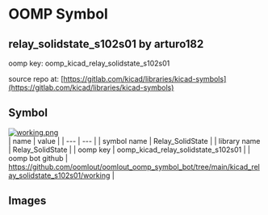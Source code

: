 # OOMP Symbol  
## relay_solidstate_s102s01  by arturo182  
  
oomp key: oomp_kicad_relay_solidstate_s102s01  
  
source repo at: [https://gitlab.com/kicad/libraries/kicad-symbols](https://gitlab.com/kicad/libraries/kicad-symbols)  
## Symbol  
  
[![working.png](working_600.png)](working.png)  
| name | value | 
| --- | --- | 
| symbol name | Relay_SolidState | 
| library name | Relay_SolidState | 
| oomp key | oomp_kicad_relay_solidstate_s102s01 | 
| oomp bot github | https://github.com/oomlout/oomlout_oomp_symbol_bot/tree/main/kicad_relay_solidstate_s102s01/working | 
## Images  
